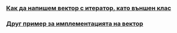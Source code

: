 ### [__Как да напишем вектор с итератор, като външен клас__](https://www.youtube.com/watch?v=F9eDv-YIOQ0&ab_channel=TheCherno)

### [__Друг пример за имплементацията на вектор__](https://github.com/semerdzhiev/sdp-samples/tree/master/DynamicArray)
